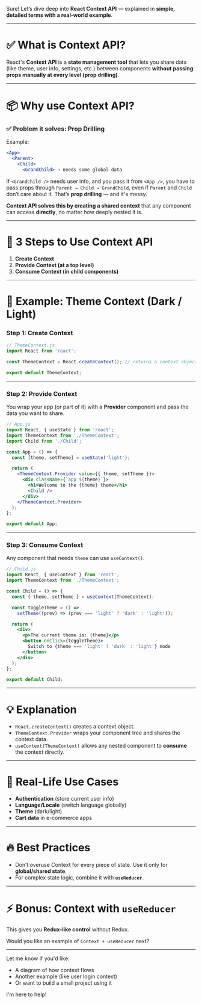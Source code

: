 Sure! Let’s dive deep into **React Context API** — explained in **simple, detailed terms with a real-world example**.

---

# ✅ What is Context API?

React's **Context API** is a **state management tool** that lets you share data (like theme, user info, settings, etc.) between components **without passing props manually at every level (prop drilling)**.

---

# 📦 Why use Context API?

### ✅ Problem it solves: **Prop Drilling**

Example:

```jsx
<App>
  <Parent>
    <Child>
      <GrandChild> → needs some global data
```

If `<GrandChild />` needs user info, and you pass it from `<App />`, you have to pass props through `Parent → Child → GrandChild`, even if `Parent` and `Child` don’t care about it. That’s **prop drilling** — and it's messy.

**Context API solves this by creating a shared context** that any component can access **directly**, no matter how deeply nested it is.

---

# 🧱 3 Steps to Use Context API

1. **Create Context**
2. **Provide Context (at a top level)**
3. **Consume Context (in child components)**

---

# 🔧 Example: Theme Context (Dark / Light)

### Step 1: Create Context

```jsx
// ThemeContext.js
import React from 'react';

const ThemeContext = React.createContext(); // returns a context object

export default ThemeContext;
```

---

### Step 2: Provide Context

You wrap your app (or part of it) with a **Provider** component and pass the data you want to share.

```jsx
// App.js
import React, { useState } from 'react';
import ThemeContext from './ThemeContext';
import Child from './Child';

const App = () => {
  const [theme, setTheme] = useState('light');

  return (
    <ThemeContext.Provider value={{ theme, setTheme }}>
      <div className={`app ${theme}`}>
        <h1>Welcome to the {theme} theme</h1>
        <Child />
      </div>
    </ThemeContext.Provider>
  );
};

export default App;
```

---

### Step 3: Consume Context

Any component that needs `theme` can use `useContext()`.

```jsx
// Child.js
import React, { useContext } from 'react';
import ThemeContext from './ThemeContext';

const Child = () => {
  const { theme, setTheme } = useContext(ThemeContext);

  const toggleTheme = () =>
    setTheme((prev) => (prev === 'light' ? 'dark' : 'light'));

  return (
    <div>
      <p>The current theme is: {theme}</p>
      <button onClick={toggleTheme}>
        Switch to {theme === 'light' ? 'dark' : 'light'} mode
      </button>
    </div>
  );
};

export default Child;
```

---

# 💡 Explanation

* `React.createContext()` creates a context object.
* `ThemeContext.Provider` wraps your component tree and shares the context data.
* `useContext(ThemeContext)` allows any nested component to **consume** the context directly.

---

# 📘 Real-Life Use Cases

* **Authentication** (store current user info)
* **Language/Locale** (switch language globally)
* **Theme** (dark/light)
* **Cart data** in e-commerce apps

---

# 🔥 Best Practices

* Don’t overuse Context for every piece of state. Use it only for **global/shared state**.
* For complex state logic, combine it with **`useReducer`**.

---

# ⚡ Bonus: Context with `useReducer`

This gives you **Redux-like control** without Redux.

Would you like an example of `Context + useReducer` next?

---

Let me know if you'd like:

* A diagram of how context flows
* Another example (like user login context)
* Or want to build a small project using it

I'm here to help!
